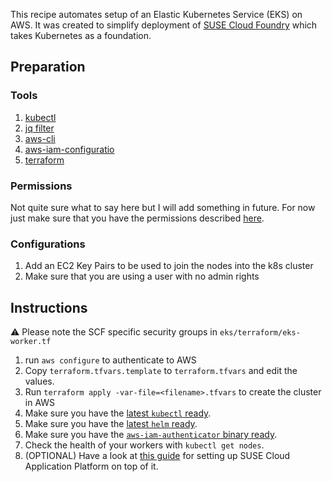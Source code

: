 This recipe automates setup of an Elastic Kubernetes Service (EKS) on AWS. It was created to simplify deployment of [SUSE Cloud Foundry](https://github.com/SUSE/scf) which takes Kubernetes as a foundation.

## Preparation

### Tools

1. [kubectl](https://kubernetes.io/docs/tasks/tools/install-kubectl/)
2. [jq filter](https://stedolan.github.io/jq/)
3. [aws-cli](https://aws.amazon.com/cli/)
4. [aws-iam-configuratio](https://docs.aws.amazon.com/eks/latest/userguide/install-aws-iam-authenticator.html)
4. [terraform](https://www.terraform.io/)

### Permissions

Not quite sure what to say here but I will add something in future. For now just make sure that you have the permissions described [here](https://github.com/SUSE/scf/wiki/IAM-Requirements-for-EKS).

### Configurations

1. Add an EC2 Key Pairs to be used to join the nodes into the k8s cluster
2. Make sure that you are using a user with no admin rights

## Instructions

:warning: Please note the SCF specific security groups in `eks/terraform/eks-worker.tf`

1. run `aws configure` to authenticate to AWS
2. Copy `terraform.tfvars.template` to `terraform.tfvars` and edit the values.
3. Run `terraform apply -var-file=<filename>.tfvars` to create the cluster in AWS
4. Make sure you have the [latest `kubectl` ready](https://kubernetes.io/docs/tasks/tools/install-kubectl/).
5. Make sure you have the [latest `helm` ready](https://github.com/helm/helm/releases).
6. Make sure you have the [`aws-iam-authenticator` binary ready](https://github.com/kubernetes-sigs/aws-iam-authenticator).
7. Check the health of your workers with `kubectl get nodes`.
8. (OPTIONAL) Have a look at [this guide](https://github.com/SUSE/scf/wiki/Deployment-on-Amazon-EKS) for setting up SUSE Cloud Application Platform on top of it.
